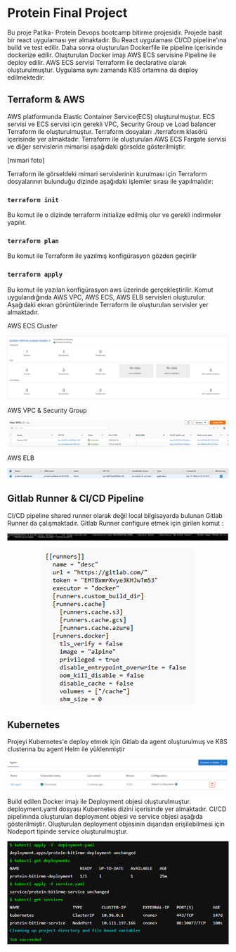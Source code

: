 # Protein Final Project

Bu proje Patika- Protein Devops bootcamp bitirme projesidir. Projede basit bir react uygulaması yer almaktadır. Bu React uygulaması CI/CD pipeline'ına build ve test edilir. Daha sonra oluşturulan Dockerfile ile pipeline içerisinde dockerize edilir. Oluşturulan Docker imajı  AWS ECS servisine Pipeline ile deploy edilir. AWS ECS servisi Terraform ile declarative olarak oluşturulmuştur. Uygulama aynı zamanda K8S ortamına da deploy edilmektedir.

## Terraform & AWS 

AWS platformunda Elastic Container Service(ECS) oluşturulmuştur. ECS servisi ve ECS servisi için gerekli VPC, Security Group ve Load balancer 
Terraform ile oluşturulmuştur. Terraform dosyaları ./terraform klasörü içerisinde yer almaktadır. Terraform ile oluşturulan AWS ECS Fargate servisi ve diğer servislerin mimarisi aşağıdaki görselde gösterilmiştir.

[mimari foto]

Terraform ile görseldeki mimari servislerinin kurulması için Terraform dosyalarının bulunduğu dizinde aşağıdaki işlemler sırası ile yapılmalıdır:

### `terraform init`

Bu komut ile o dizinde terraform initialize edilmiş olur ve gerekli indirmeler yapılır. 

### `terraform plan`

Bu komut ile Terraform ile yazılmış konfigürasyon gözden geçirilir


### `terraform apply`

Bu komut ile yazılan konfigürasyon aws üzerinde gerçekleştirilir. Komut uygulandığında AWS VPC, AWS ECS, AWS ELB servisleri oluşturulur. Aşağıdaki ekran görüntülerinde Terraform ile oluşturulan servisler yer almaktadır.

AWS ECS Cluster

<p align="center">
<img src="./docs/img/cluster-last.png">
</p>


AWS VPC & Security Group

<p align="center">
<img src="./docs/img/vpc.png">
</p>

AWS ELB

<p align="center">
<img src="./docs/img/load-balancer.png">
</p>



## Gitlab Runner & CI/CD Pipeline

CI/CD pipeline shared runner olarak değil local bilgisayarda bulunan Gitlab Runner da çalışmaktadır. Gitlab Runner configure etmek için girilen komut :

<p align="center">
<img src="./docs/img/runner-register-command.png">
</p>


<p align="center">
<img src="./docs/img/config.toml.png">
</p>

## Kubernetes

Projeyi Kubernetes'e deploy etmek için Gitlab da agent oluşturulmuş ve K8S clusterına bu agent Helm ile yüklenmiştir

<p align="center">
<img src="./docs/img/k8s-agent.png">
</p>


Build edilen Docker imajı ile Deployment objesi oluşturulmuştur. deployment.yaml dosyası Kubernetes dizini içerisinde yer almaktadır. CI/CD pipelinında oluşturulan deployment objesi ve service objesi aşağıda gösterilmiştir. Oluşturulan deployment objesinin dışarıdan erişilebilmesi için Nodeport tipinde service oluşturulmuştur. 

<p align="center">
<img src="./docs/img/k8s-deployment.png">
</p>



